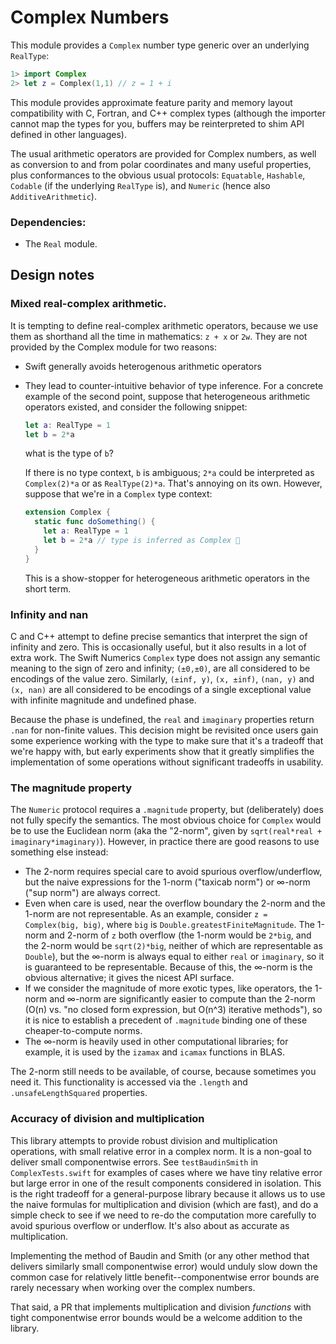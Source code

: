 # Complex Numbers

This module provides a `Complex` number type generic over an underlying `RealType`:
```swift
1> import Complex
2> let z = Complex(1,1) // z = 1 + i
```
This module provides approximate feature parity and memory layout compatibility with C, Fortran, and C++ complex types (although the importer cannot map the types for you, buffers may be reinterpreted to shim API defined in other languages).

The usual arithmetic operators are provided for Complex numbers, as well as conversion to and from polar coordinates and many useful properties, plus conformances to the obvious usual protocols: `Equatable`, `Hashable`, `Codable` (if the underlying `RealType` is), and `Numeric` (hence also `AdditiveArithmetic`).

### Dependencies:
- The `Real` module.

## Design notes

### Mixed real-complex arithmetic.
It is tempting to define real-complex arithmetic operators, because we use them as shorthand all the time in mathematics: `z + x` or `2w`.
They are not provided by the Complex module for two reasons:
- Swift generally avoids heterogenous arithmetic operators
- They lead to counter-intuitive behavior of type inference.
  For a concrete example of the second point, suppose that heterogeneous arithmetic operators existed, and consider the following snippet:
  ```swift
  let a: RealType = 1
  let b = 2*a
  ```
  what is the type of `b`?

  If there is no type context, `b` is ambiguous; `2*a` could be interpreted as `Complex(2)*a` or as `RealType(2)*a`.
  That's annoying on its own. However, suppose that we're in a `Complex` type context:
  ```swift
  extension Complex {
    static func doSomething() {
      let a: RealType = 1
      let b = 2*a // type is inferred as Complex 🤪
    }
  }
  ```
  This is a show-stopper for heterogeneous arithmetic operators in the short term.

### Infinity and nan
C and C++ attempt to define precise semantics that interpret the sign of infinity and zero.
This is occasionally useful, but it also results in a lot of extra work.
The Swift Numerics `Complex` type does not assign any semantic meaning to the sign of zero and infinity; `(±0,±0)`, are all considered to be encodings of the value zero.
Similarly, `(±inf, y)`, `(x, ±inf)`, `(nan, y)` and `(x, nan)` are all considered to be encodings of a single exceptional value with infinite magnitude and undefined phase.

Because the phase is undefined, the `real` and `imaginary` properties return `.nan` for non-finite values.
This decision might be revisited once users gain some experience working with the type to make sure that it's a tradeoff that we're happy with, but early experiments show that it greatly simplifies the implementation of some operations without significant tradeoffs in usability.

### The magnitude property
The `Numeric` protocol requires a `.magnitude` property, but (deliberately) does not fully specify the semantics.
The most obvious choice for `Complex` would be to use the Euclidean norm (aka the "2-norm", given by `sqrt(real*real + imaginary*imaginary)`).
However, in practice there are good reasons to use something else instead:

- The 2-norm requires special care to avoid spurious overflow/underflow, but the naive expressions for the 1-norm ("taxicab norm") or ∞-norm ("sup norm") are always correct.
- Even when care is used, near the overflow boundary the 2-norm and the 1-norm are not representable.
  As an example, consider `z = Complex(big, big)`, where `big` is `Double.greatestFiniteMagnitude`. The 1-norm and 2-norm of `z` both overflow (the 1-norm would be `2*big`, and the 2-norm would be `sqrt(2)*big`, neither of which are representable as `Double`), but the ∞-norm is always equal to either `real` or `imaginary`, so it is guaranteed to be representable.
Because of this, the ∞-norm is the obvious alternative; it gives the nicest API surface.
- If we consider the magnitude of more exotic types, like operators, the 1-norm and ∞-norm are significantly easier to compute than the 2-norm (O(n) vs. "no closed form expression, but O(n^3) iterative methods"), so it is nice to establish a precedent of `.magnitude` binding one of these cheaper-to-compute norms.
- The ∞-norm is heavily used in other computational libraries; for example, it is used by the `izamax` and `icamax` functions in BLAS.

The 2-norm still needs to be available, of course, because sometimes you need it.
This functionality is accessed via the `.length` and `.unsafeLengthSquared` properties.

### Accuracy of division and multiplication
This library attempts to provide robust division and multiplication operations, with small relative error in a complex norm. It is a non-goal to deliver small componentwise errors.
See `testBaudinSmith` in `ComplexTests.swift` for examples of cases where we have tiny relative error but large error in one of the result components considered in isolation.
This is the right tradeoff for a general-purpose library because it allows us to use the naive formulas for multiplication and division (which are fast), and do a simple check to see if we need to re-do the computation more carefully to avoid spurious overflow or underflow.
It's also about as accurate as multiplication.

Implementing the method of Baudin and Smith (or any other method that delivers similarly small componentwise error) would unduly slow down the common case for relatively little benefit--componentwise error bounds are rarely necessary when working over the complex numbers.

That said, a PR that implements multiplication and division *functions* with tight componentwise error bounds would be a welcome addition to the library.
